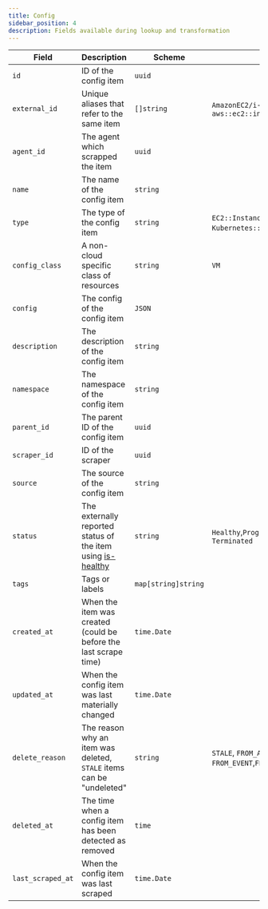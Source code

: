 ```yaml
---
title: Config
sidebar_position: 4
description: Fields available during lookup and transformation
---
```


| Field             | Description                                                                                              | Scheme              |                                                             |
| ----------------- | -------------------------------------------------------------------------------------------------------- | ------------------- | ----------------------------------------------------------- |
| `id`              | ID of the config item                                                                                    | `uuid`              |                                                             |
| `external_id`     | Unique aliases that refer to the same item                                                               | `[]string`          | `AmazonEC2/i-abcd`, `aws::ec2::instance:/i-abcd`            |
| `agent_id`        | The agent which scrapped the item                                                                        | `uuid`              |                                                             |
| `name`            | The name of the config item                                                                              | `string`            |                                                             |
| `type`            | The type of the config item                                                                              | `string`            | `EC2::Instance`, `Kubernetes::Pod`, `Azure:VM`              |
| `config_class`    | A non-cloud specific class of resources                                                                  | `string`            | `VM`                                                        |
| `config`          | The config of the config item                                                                            | `JSON`              |                                                             |
| `description`     | The description of the config item                                                                       | `string`            |                                                             |
| `namespace`       | The namespace of the config item                                                                         | `string`            |                                                             |
| `parent_id`       | The parent ID of the config item                                                                         | `uuid`              |                                                             |
| `scraper_id`      | ID of the scraper                                                                                        | `uuid`              |                                                             |
| `source`          | The source of the config item                                                                            | `string`            |                                                             |
| `status`          | The externally reported status of the item using [is-healthy](https://github.com/flanksource/is-healthy) | `string`            | `Healthy`,`Progressing`, `Terminated`                       |
| `tags`            | Tags or labels                                                                                           | `map[string]string` |                                                             |
| `created_at`      | When the item was created (could be before the last scrape time)                                         | `time.Date`         |                                                             |
| `updated_at`      | When the config item was last materially changed                                                         | `time.Date`         |                                                             |
| `delete_reason`   | The reason why an item was deleted, `STALE` items can be "undeleted"                                     | `string`            | `STALE`, `FROM_ATTRIBUTE`, `FROM_EVENT`,`FROM_DELETE_FIELD` |
| `deleted_at`      | The time when a config item has been detected as removed                                                 | `time`              |                                                             |
| `last_scraped_at` | When the config item was last scraped                                                                    | `time.Date`         |                                                             |
